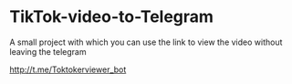 # TikTok-video-to-Telegram

A small project with which you can use the link to view the video without leaving the telegram


http://t.me/Toktokerviewer_bot

